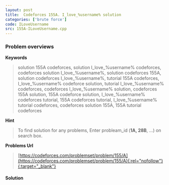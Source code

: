 ```yaml
---
layout: post
title:  Codeforces 155A. I_love_%username% solution
categories: ['brute force']
code: ILoveUsername
src: 155A-ILoveUsername.cpp
---
```

### **Problem overviews**

**Keywords**
> solution 155A codeforces, solution I_love_%username% codeforces, codeforces solution I_love_%username%, solution codeforces 155A, solution codeforces I_love_%username%, tutorial 155A codeforces, I_love_%username% codeforce solution, tutorial I_love_%username% codeforces, codeforces I_love_%username% solution, codeforces 155A solution, 155A codeforce solution, I_love_%username% codeforces tutorial, 155A codeforces tutorial, I_love_%username% tutorial codeforces, codeforces solution 155A, 155A tutorial codeforces

**Hint**
> To find solution for any problems, Enter probleam_id (**1A, 28B**, ...) on search box. 

**Problems Url**
> [https://codeforces.com/problemset/problem/155/A](https://codeforces.com/problemset/problem/155/A){:rel="nofollow"}{:target="_blank"}

#### **Solution**



